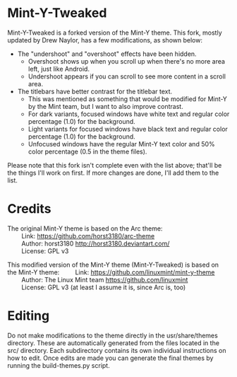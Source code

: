 Mint-Y-Tweaked
==============

Mint-Y-Tweaked is a forked version of the Mint-Y theme. This fork, mostly updated by Drew Naylor, has a few modifications, as shown below: <br>
- The "undershoot" and "overshoot" effects have been hidden.
  - Overshoot shows up when you scroll up when there's no more area left, just like Android.
  - Undershoot appears if you can scroll to see more content in a scroll area.
- The titlebars have better contrast for the titlebar text.
  - This was mentioned as something that would be modified for Mint-Y by the Mint team, but I want to also improve contrast.
  - For dark variants, focused windows have white text and regular color percentage (1.0) for the background.
  - Light variants for focused windows have black text and regular color percentage (1.0) for the background.
  - Unfocused windows have the regular Mint-Y text color and 50% color percentage (0.5 in the theme files).
  
Please note that this fork isn't complete even with the list above; that'll be the things I'll work on first. If more changes are done, I'll add them to the list.

Credits
=======

The original Mint-Y theme is based on the Arc theme: <br>
&emsp;&emsp; Link: https://github.com/horst3180/arc-theme <br>
&emsp;&emsp; Author: horst3180 http://horst3180.deviantart.com/ <br>
&emsp;&emsp; License: GPL v3

This modified version of the Mint-Y theme (Mint-Y-Tweaked) is based on the Mint-Y theme:
&emsp;&emsp; Link: https://github.com/linuxmint/mint-y-theme <br>
&emsp;&emsp; Author: The Linux Mint team https://github.com/linuxmint <br>
&emsp;&emsp; License: GPL v3 (at least I assume it is, since Arc is, too)

Editing
=======

Do not make modifications to the theme directly in the usr/share/themes directory. These are automatically generated from the files located in the src/ directory. Each subdirectory contains its own individual instructions on how to edit. Once edits are made you can generate the final themes by running the build-themes.py script.
